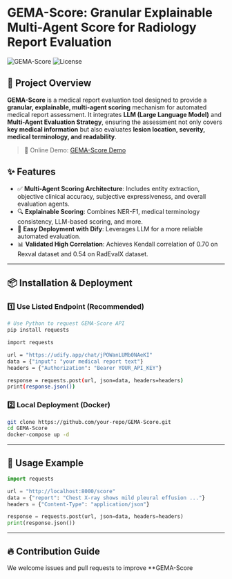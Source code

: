 # GEMA-Score: Granular Explainable Multi-Agent Score for Radiology Report Evaluation

![GEMA-Score](https://img.shields.io/badge/GEMA-Score-blue.svg)
![License](https://img.shields.io/github/license/your-repo/GEMA-Score)

## 🚀 Project Overview

**GEMA-Score** is a medical report evaluation tool designed to provide a **granular, explainable, multi-agent scoring** mechanism for automated medical report assessment. It integrates **LLM (Large Language Model)** and **Multi-Agent Evaluation Strategy**, ensuring the assessment not only covers **key medical information** but also evaluates **lesion location, severity, medical terminology, and readability**.

> 🎯 Online Demo: [GEMA-Score Demo](https://udify.app/chat/jPOWanLUMb0NAeKI)

## ✨ Features
- ✅ **Multi-Agent Scoring Architecture**: Includes entity extraction, objective clinical accuracy, subjective expressiveness, and overall evaluation agents.
- 🔍 **Explainable Scoring**: Combines NER-F1, medical terminology consistency, LLM-based scoring, and more.
- 🤖 **Easy Deployment with Dify**: Leverages LLM for a more reliable automated evaluation.
- 📊 **Validated High Correlation**: Achieves Kendall correlation of 0.70 on Rexval dataset and 0.54 on RadEvalX dataset.

---

## 📦 Installation & Deployment

### 1️⃣ Use Listed Endpoint (Recommended)
```bash
# Use Python to request GEMA-Score API
pip install requests

import requests

url = "https://udify.app/chat/jPOWanLUMb0NAeKI"
data = {"input": "your medical report text"}
headers = {"Authorization": "Bearer YOUR_API_KEY"}

response = requests.post(url, json=data, headers=headers)
print(response.json())
```

### 2️⃣ Local Deployment (Docker)
```bash
git clone https://github.com/your-repo/GEMA-Score.git
cd GEMA-Score
docker-compose up -d
```

---

## 📖 Usage Example

```python
import requests

url = "http://localhost:8000/score"
data = {"report": "Chest X-ray shows mild pleural effusion ..."}
headers = {"Content-Type": "application/json"}

response = requests.post(url, json=data, headers=headers)
print(response.json())
```

---

## 🔥 Contribution Guide
We welcome issues and pull requests to improve **GEMA-Score
